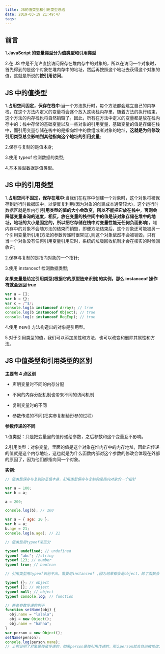 ```yaml
---
title: JS的值类型和引用类型总结
date: 2019-03-19 21:49:47
tags:
---
```


## 前言

1.**JavaScript 的变量类型分为值类型和引用类型**

2.在 JS 中是不允许直接访问保存在堆内存中的对象的，所以在访问一个对象时，首先得到的是这个对象在堆内存中的地址，然后再按照这个地址去获得这个对象的值，这就是所说的**按引用访问**。

## JS 中的值类型

1.**占用空间固定，保存在栈中**:当一个方法执行时，每个方法都会建立自己的内存栈，在这个方法内定义的变量将会逐个放入这块栈内存里，随着方法的执行结束，这个方法的内存栈也将自然销毁了。因此，所有在方法中定义的变量都是放在栈内存中的；栈中存储的基础变量以及一些对象的引用变量，基础变量的值是存储在栈中，而引用变量存储在栈中的是指向堆中的数组或者对象的地址，**这就是为何修改引用类型总会影响到其他指向这个地址的引用变量**;

2.保存与复制的是值本身;

3.使用 typeof 检测数据的类型;

4.基本类型数据是值类型。

## JS 中的引用类型

1.**占用空间不固定，保存在堆中**:当我们在程序中创建一个对象时，这个对象将被保存到运行时数据区中，以便反复利用(因为对象的创建成本通常较大)，这个运行时数据区就是堆内存(**引用类型的值的大小会改变，所以不能把它放在栈中，否则会降低变量查询的速度，相反，放在变量的栈空间中的值是该对象存储在堆中的地址，地址的大小是固定的，所以把它存储在栈中对变量性能无任何负面影响**)，堆内存中的对象不会随方法的结束而销毁，即便方法结束后，这个对象还可能被另一个引用变量所引用(方法的参数传递时很常见),则这个对象依然不会被销毁，只有当一个对象没有任何引用变量引用它时，系统的垃圾回收机制才会在核实的时候回收它;

2.保存与复制的是指向对象的一个指针;

3.使用 instanceof 检测数据类型;

**如果变量是给定引用类型(根据它的原型链来识别)的实例，那么 instanceof 操作符就会返回 true**

```js
var a = [];
var b = {};
var c = /^$/;
console.log(a instanceof Array); // true
console.log(b instanceof Object); // true
console.log(c instanceof RegExp); // true
```

4.使用 new() 方法构造出的对象是引用型。

5.对于引用类型的值，我们可以添加属性和方法，也可以改变和删除其属性和方法。

## JS 中值类型和引用类型的区别

**主要有 4 点区别**

- 声明变量时不同的内存分配

- 不同的内存分配机制也带来不同的访问机制

- 复制变量时的不同

- 参数传递的不同(把实参复制给形参的过程)

**参数传递的不同**

1.值类型：只是把变量里的值传递给参数，之后参数和这个变量互不影响。

2.引用类型：对象变量，里面的值是这个对象在堆内存中的内存地址，因此它传递的值就是这个内存地址，这也就是为什么函数内部对这个参数的修改会体现在外部的原因了，因为他们都指向同一个对象。

**实例**:

```js
// 值类型保存与复制的是值本身，引用类型保存与复制的是指向对象的一个指针

var a = 100;
var b = a;

a = 200;

console.log(b); // 100

var a = { age: 20 };
var b = a;
b.age = 21;
console.log(a.age); // 21

// 值类型用typeof来区分

typeof undefined; // undefined
typeof "abc"; //string
typeof 123; // number
typeof true; // boolean

// 引用类型用typeof识别不出，需要用instanceof ,因为结果都会是object，除了函数会识别出function

typeof {}; // object
typeof []; // object
typeof null; // object
typeof console.log; // function

// 两者参数传递的例子
function setName(obj) {
  obj.name = "lalala";
  obj = new Object();
  obj.name = "hahha";
}
var person = new Object();
setName(person);
console.log(person.name);
// 上例证明了对象是按值传递的，如果person是按引用传递的，那么person就会自动被修改为指向其name属性值为“hahha”的新对象，但是当接下来再访问person.name时，显示的值仍然是"lalala"
```
